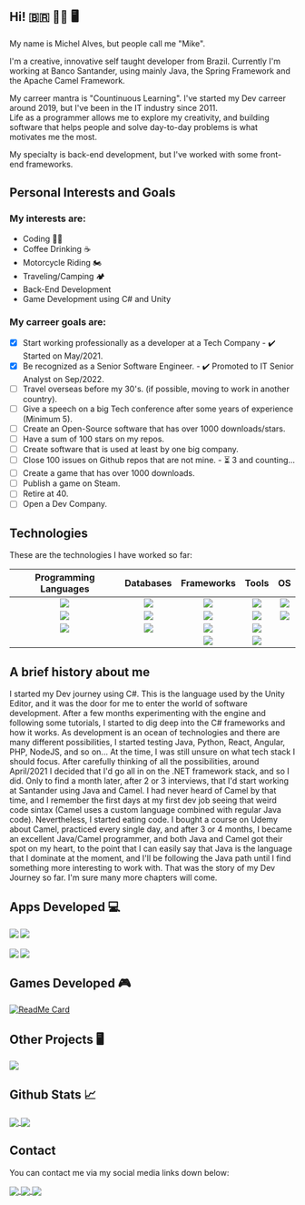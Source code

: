 ## Hi!  🇧🇷 👨‍💻 🖥️

My name is Michel Alves, but people call me "Mike".

I'm a creative, innovative self taught developer from Brazil. Currently I'm working at Banco Santander, using mainly Java, the Spring Framework and the Apache Camel Framework.

My carreer mantra is "Countinuous Learning". I've started my Dev carreer around 2019, but I've been in the IT industry since 2011. <br>
Life as a programmer allows me to explore my creativity, and building software that helps people and solve day-to-day problems is what motivates me the most.

My specialty is back-end development, but I've worked with some front-end frameworks.


## Personal Interests and Goals
### My interests are:

* Coding 👨‍💻
* Coffee Drinking ☕
* Motorcycle Riding 🏍️
* Traveling/Camping 🏕️
* Back-End Development
* Game Development using C# and Unity

### My carreer goals are:

- [x] Start working professionally as a developer at a Tech Company - ✔️ Started on May/2021.
- [x] Be recognized as a Senior Software Engineer. - ✔️ Promoted to IT Senior Analyst on Sep/2022.
- [ ] Travel overseas before my 30's. (if possible, moving to work in another country).
- [ ] Give a speech on a big Tech conference after some years of experience (Minimum 5).
- [ ] Create an Open-Source software that has over 1000 downloads/stars.
- [ ] Have a sum of 100 stars on my repos.
- [ ] Create software that is used at least by one big company.
- [ ] Close 100 issues on Github repos that are not mine. - ⏳ 3 and counting...
- [ ] Create a game that has over 1000 downloads.
- [ ] Publish a game on Steam.
- [ ] Retire at 40.
- [ ] Open a Dev Company.

## Technologies

These are the technologies I have worked so far:

Programming Languages             |  Databases    | Frameworks | Tools | OS
:-------------------------:|:-------------------------:|:-------------------------:|:-------------------------:|:-------------------------:
![](https://img.shields.io/badge/Java-ED8B00?style=for-the-badge&logo=java&logoColor=white)  | ![](https://img.shields.io/badge/PostgreSQL-316192?style=for-the-badge&logo=postgresql&logoColor=white)  | ![](https://img.shields.io/badge/Spring-6DB33F?style=for-the-badge&logo=spring&logoColor=white)  | ![](https://img.shields.io/badge/Unity-100000?style=for-the-badge&logo=unity&logoColor=white) | ![](https://img.shields.io/badge/Windows-0078D6?style=for-the-badge&logo=windows&logoColor=white)
![](https://img.shields.io/badge/C%23-239120?style=for-the-badge&logo=c-sharp&logoColor=white) | ![](https://img.shields.io/badge/SQLite-07405E?style=for-the-badge&logo=sqlite&logoColor=white) | ![](https://img.shields.io/badge/.NET-5C2D91?style=for-the-badge&logo=dot-net&logoColor=white) | ![](https://img.shields.io/badge/Netlify-00C7B7?style=for-the-badge&logo=netlify&logoColor=white) | ![](https://img.shields.io/badge/Linux-FCC624?style=for-the-badge&logo=linux&logoColor=black) 
  ![](https://img.shields.io/badge/Python-FFD43B?style=for-the-badge&logo=python&logoColor=blue) | ![](https://img.shields.io/badge/MongoDB-4EA94B?style=for-the-badge&logo=mongodb&logoColor=white)  | ![](https://img.shields.io/badge/Node.js-43853D?style=for-the-badge&logo=node-dot-js&logoColor=white) | ![](https://img.shields.io/badge/Docker-2CA5E0?style=for-the-badge&logo=docker&logoColor=white) | [](OS)
  [](Language) | [](Database)  | ![](https://img.shields.io/badge/fastapi-109989?style=for-the-badge&logo=FASTAPI&logoColor=whit) | ![](https://img.shields.io/badge/Markdown-000000?style=for-the-badge&logo=markdown&logoColor=white) | [](OS)


  <!-- Table Structure:
      ![](Language) | [](Database)  | [](Framework) | [](Tool) | [](OS)
  -->  

## A brief history about me

I started my Dev journey using C#. This is the language used by the Unity Editor, and it was the door for me to enter the world of software development.
After a few months experimenting with the engine and following some tutorials, I started to dig deep into the C# frameworks and how it works. As development is an ocean of technologies and there are many different possibilities, I started testing Java, Python, React, Angular, PHP, NodeJS, and so on... At the time, I was still unsure on what tech stack I should focus. After carefully thinking of all the possibilities, around April/2021 I decided that I'd go all in on the .NET framework stack, and so I did. Only to find a month later, after 2 or 3 interviews, that I'd start working at Santander using Java and Camel.
I had never heard of Camel by that time, and I remember the first days at my first dev job seeing that weird code sintax (Camel uses a custom language combined with regular Java code). Nevertheless, I started eating code. I bought a course on Udemy about Camel, practiced every single day, and after 3 or 4 months, I became an excellent Java/Camel programmer, and both Java and Camel got their spot on my heart, to the point that I can easily say that Java is the language that I dominate at the moment, and I'll be following the Java path until I find something more interesting to work with. That was the story of my Dev Journey so far. I'm sure many more chapters will come.


## Apps Developed 💻  
<div>
  
<a href="https://github.com/mikxingu/WebSales">
  <img align="left" src="https://github-readme-stats.vercel.app/api/pin/?username=mikxingu&repo=WebSales&theme=highcontrast" />
</a>

<a href="https://github.com/mikxingu/dsdelivery-sds2">
  <img align="center" src="https://github-readme-stats.vercel.app/api/pin/?username=mikxingu&repo=dsdelivery-sds2&theme=highcontrast" />
</a>
  
</div>


####

<div> </div>
<a href="https://github.com/mikxingu/projeto-sds3">
  <img align="left" src="https://github-readme-stats.vercel.app/api/pin/?username=mikxingu&repo=projeto-sds3&theme=highcontrast" />
</a>

<a href="https://github.com/mikxingu/happy">
  <img align="center" src="https://github-readme-stats.vercel.app/api/pin/?username=mikxingu&repo=happy&theme=highcontrast" />
</a>




## Games Developed 🎮 

[![ReadMe Card](https://github-readme-stats.vercel.app/api/pin/?username=mikxingu&repo=hexmap_editor&theme=highcontrast)](https://github.com/mikxingu/hexmap_editor)


## Other Projects 🖥️


<a href="https://github.com/mikxingu/mikxingu.github.io">
  <img align="center" src="https://github-readme-stats.vercel.app/api/pin/?username=mikxingu&repo=mikxingu.github.io&theme=highcontrast" />
</a>

## Github Stats 📈

<a href="https://github.com/anuraghazra/github-readme-stats">
  <img align="center" src="https://github-readme-stats.vercel.app/api?username=mikxingu&show_icons=true&theme=highcontrast&hide=stars" />
</a>

<a href="https://github.com/mikxingu/github-readme-stats">
  <img align="center" src="https://github-readme-stats.vercel.app/api/top-langs/?username=mikxingu&layout=compact&theme=highcontrast&hide=ShaderLab" />
</a>

        

## Contact
You can contact me via my social media links down below:

<a href="mailto:michelalvs@gmail.com">
  <img align="center" src="https://img.shields.io/badge/Gmail-D14836?style=for-the-badge&logo=gmail&logoColor=white" />
</a>

<a href="https://www.linkedin.com/in/michel-alves-almeida-leite-84976315a/">
  <img align="center" src="https://img.shields.io/badge/LinkedIn-0077B5?style=for-the-badge&logo=linkedin&logoColor=white" />
</a>

<a href="https://www.instagram.com/mikeriderbr">
  <img align="center" src="https://img.shields.io/badge/Instagram-E4405F?style=for-the-badge&logo=instagram&logoColor=white" />
</a>
